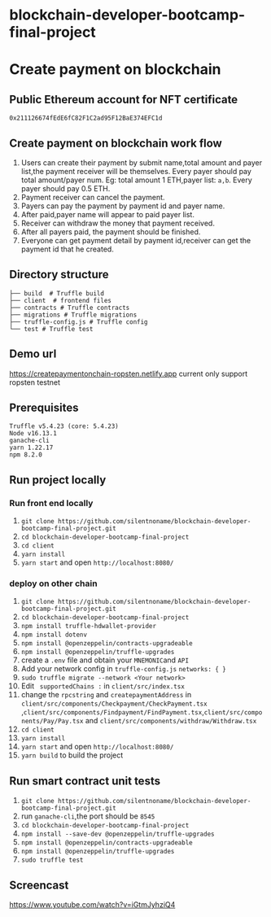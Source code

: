 # blockchain-developer-bootcamp-final-project
# Create payment on blockchain
## Public Ethereum account for NFT certificate
`0x211126674fEdE6fC82F1C2ad95F12BaE374EFC1d`
##  Create payment on blockchain work flow
1. Users can create their payment by submit name,total amount and payer list,the payment receiver will be themselves. Every payer should pay total amount/payer num. Eg: total amount 1 ETH,payer list: `a,b`. Every payer should pay 0.5 ETH.
2. Payment receiver can cancel the payment.
3. Payers can pay the payment by payment id and payer name.
4. After paid,payer name will appear to paid payer list.
5. Receiver can withdraw the money that payment received.
6. After all payers paid, the payment should be finished.
7. Everyone can get payment detail by payment id,receiver can get the payment id that he created.
## Directory structure
```
├── build  # Truffle build 
├── client  # frontend files
├── contracts # Truffle contracts  
├── migrations # Truffle migrations 
├── truffle-config.js # Truffle config
└── test # Truffle test
```
## Demo url
https://createpaymentonchain-ropsten.netlify.app current only support ropsten testnet


## Prerequisites
```
Truffle v5.4.23 (core: 5.4.23)
Node v16.13.1
ganache-cli 
yarn 1.22.17
npm 8.2.0
```
## Run project locally
### Run front end locally
1. `git clone https://github.com/silentnoname/blockchain-developer-bootcamp-final-project.git`
2. `cd blockchain-developer-bootcamp-final-project`
3. `cd client`
4. `yarn install` 
5. `yarn start` and open `http://localhost:8080/`

### deploy on other chain
1. `git clone https://github.com/silentnoname/blockchain-developer-bootcamp-final-project.git`
2. `cd blockchain-developer-bootcamp-final-project`
3. `npm install truffle-hdwallet-provider`
4. `npm install dotenv`
5. `npm install @openzeppelin/contracts-upgradeable`
6. `npm install @openzeppelin/truffle-upgrades`
7. create a `.env` file and obtain your `MNEMONIC`and `API`
8. Add your network config in `truffle-config.js`  `networks: { }`  
9. `sudo truffle migrate --network <Your network> `
10. Edit ` supportedChains :` in `client/src/index.tsx` 
11. change the `rpcstring` and `createpaymentAddress` in  `client/src/components/Checkpayment/CheckPayment.tsx` ,`client/src/components/Findpayment/FindPayment.tsx`,`client/src/components/Pay/Pay.tsx` and `client/src/components/withdraw/Withdraw.tsx `
12. `cd client`
13. `yarn install` 
14. `yarn start` and open `http://localhost:8080/`
15. `yarn build` to build the project

## Run smart contract unit tests
1. `git clone https://github.com/silentnoname/blockchain-developer-bootcamp-final-project.git`
2. run `ganache-cli`,the port should be `8545`
3. `cd blockchain-developer-bootcamp-final-project`
4. `npm install --save-dev @openzeppelin/truffle-upgrades`
5. `npm install @openzeppelin/contracts-upgradeable`
6. `npm install @openzeppelin/truffle-upgrades`
7. `sudo truffle test`
## Screencast
https://www.youtube.com/watch?v=iGtmJyhziQ4